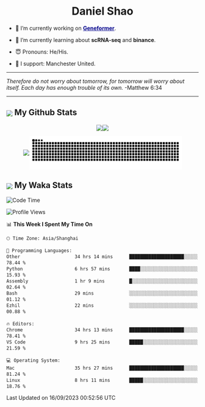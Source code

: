 

<h1 align="center">Daniel Shao</h1>

- 🐒 I’m currently working on <strong><a href="https://huggingface.co/ctheodoris/Geneformer" style="color: darkblue">Geneformer</a></strong>.

- 🥹 I’m currently learning about **scRNA-seq** and **binance**.

- 😇 Pronouns: He/His.

- 🦧 I support: Manchester United.

---

<i> Therefore do not worry about tomorrow, for tomorrow will worry about itself. Each day has enough trouble of its own. </i> -Matthew 6:34

---

<h2><img src="https://emojis.slackmojis.com/emojis/images/1579216111/7550/pikachu_wave.gif?1579216111" align="center" width="28" /> My Github Stats</h2>

<p align="center"><img align="center" src = "https://github-readme-stats.vercel.app/api?username=super-dainiu&show_icons=true&count_private=true&theme=tokyonight&hide=issues&line_height=30" width="400px"><img align="center" src = "https://github-readme-streak-stats.herokuapp.com/?user=super-dainiu&theme=tokyonight" width="400px"></p>

<p align="center"><img align="center" width="400px" src="https://github-readme-stats.vercel.app/api/top-langs/?username=super-dainiu&layout=compact&theme=tokyonight&hide=html,tex,jupyter%20notebook"><img align="center" width="400px" src="https://github.com/super-dainiu/super-dainiu/blob/output/github-contribution-grid-snake.svg"></p>

<h2><img src="https://emojis.slackmojis.com/emojis/images/1579216111/7550/pikachu_wave.gif?1579216111" align="center" width="28" /> My Waka Stats</h2>

<!--START_SECTION:waka-->
![Code Time](http://img.shields.io/badge/Code%20Time-484%20hrs%2011%20mins-blue)

![Profile Views](http://img.shields.io/badge/Profile%20Views-0-blue)

📊 **This Week I Spent My Time On** 

```text
🕑︎ Time Zone: Asia/Shanghai

💬 Programming Languages: 
Other                    34 hrs 14 mins      ████████████████████░░░░░   78.44 % 
Python                   6 hrs 57 mins       ████░░░░░░░░░░░░░░░░░░░░░   15.93 % 
Assembly                 1 hr 9 mins         █░░░░░░░░░░░░░░░░░░░░░░░░   02.64 % 
Bash                     29 mins             ░░░░░░░░░░░░░░░░░░░░░░░░░   01.12 % 
Ezhil                    22 mins             ░░░░░░░░░░░░░░░░░░░░░░░░░   00.88 % 

🔥 Editors: 
Chrome                   34 hrs 13 mins      ████████████████████░░░░░   78.41 % 
VS Code                  9 hrs 25 mins       █████░░░░░░░░░░░░░░░░░░░░   21.59 % 

💻 Operating System: 
Mac                      35 hrs 27 mins      ████████████████████░░░░░   81.24 % 
Linux                    8 hrs 11 mins       █████░░░░░░░░░░░░░░░░░░░░   18.76 % 
```


 Last Updated on 16/09/2023 00:52:56 UTC
<!--END_SECTION:waka-->
